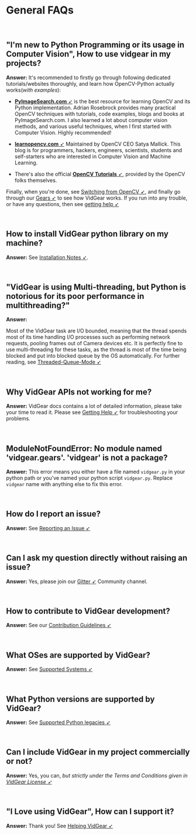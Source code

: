 <!--
===============================================
vidgear library source-code is deployed under the Apache 2.0 License:

Copyright (c) 2019-2020 Abhishek Thakur(@abhiTronix) <abhi.una12@gmail.com>

Licensed under the Apache License, Version 2.0 (the "License");
you may not use this file except in compliance with the License.
You may obtain a copy of the License at

   http://www.apache.org/licenses/LICENSE-2.0

Unless required by applicable law or agreed to in writing, software
distributed under the License is distributed on an "AS IS" BASIS,
WITHOUT WARRANTIES OR CONDITIONS OF ANY KIND, either express or implied.
See the License for the specific language governing permissions and
limitations under the License.
===============================================
-->

# General FAQs


&nbsp;


## "I'm new to Python Programming or its usage in Computer Vision", How to use vidgear in my projects?

**Answer:** It's recommended to firstly go through following dedicated tutorials/websites thoroughly, and learn how OpenCV-Python actually works(_with examples_):

- [**PyImageSearch.com** ➶](https://www.pyimagesearch.com/) is the best resource for learning OpenCV and its Python implementation. Adrian Rosebrock provides many practical OpenCV techniques with tutorials, code examples, blogs and books at PyImageSearch.com.  I also learned a lot about computer vision methods, and various useful techniques, when I first started with Computer Vision. Highly recommended!

- [**learnopencv.com** ➶](https://www.learnopencv.com)  Maintained by OpenCV CEO Satya Mallick. This blog is for programmers, hackers, engineers, scientists, students and self-starters who are interested in Computer Vision and Machine Learning.

- There's also the official [**OpenCV Tutorials** ➶](https://opencv-python-tutroals.readthedocs.io/en/latest/py_tutorials/py_tutorials.html), provided by the OpenCV folks themselves.

Finally, when you're done, see [Switching from OpenCV ➶](../../switch_from_cv/), and finally go through our [Gears ➶](../../gears/#gears-what-are-these) to see how VidGear works. If you run into any trouble, or have any questions, then see [getting help ➶](../get_help)

&nbsp;

## How to install VidGear python library on my machine?

**Answer:** See [Installation Notes ➶](../../installation/).

&nbsp;

## "VidGear is using Multi-threading, but Python is notorious for its poor performance in multithreading?"

**Answer:** 

Most of the VidGear task are I/O bounded, meaning that the thread spends most of its time handling I/O processes such as performing network requests, pooling frames out of Camera devices etc. It is perfectly fine to use multi-threading for these tasks, as the thread is most of the time being blocked and put into blocked queue by the OS automatically. For further reading, see [Threaded-Queue-Mode ➶](../../bonus/TQM/)

&nbsp;

## Why VidGear APIs not working for me?

**Answer:** VidGear docs contains a lot of detailed information, please take your time to read it. Please see [Getting Help ➶](../../help/get_help/) for troubleshooting your problems.

&nbsp;

## ModuleNotFoundError: No module named 'vidgear.gears'. 'vidgear' is not a package?

**Answer:** This error means you either have a file named `vidgear.py` in your python path or you've named your python script `vidgear.py`. Replace `vidgear` name with anything else to fix this error.

&nbsp;

## How do I report an issue?

**Answer:** See [Reporting an Issue ➶](../../contribution/issue/)

&nbsp;

## Can I ask my question directly without raising an issue?

**Answer:** Yes, please join our [Gitter ➶](https://gitter.im/vidgear/community) Community channel.

&nbsp;

## How to contribute to VidGear development?

**Answer:** See our [Contribution Guidelines ➶](../../contribution/PR/)

&nbsp;

## What OSes are supported by VidGear?

**Answer:** See [Supported Systems ➶](../../installation/#supported-systems)

&nbsp;

## What Python versions are supported by VidGear?

**Answer:** See [Supported Python legacies ➶](../../installation/#supported-python-legacies)

&nbsp;

## Can I include VidGear in my project commercially or not?

**Answer:** Yes, you can, *but strictly under the Terms and Conditions given in [VidGear License ➶](https://github.com/abhiTronix/vidgear/blob/master/LICENSE)*

&nbsp;

## "I Love using VidGear", How can I support it?

**Answer:** Thank you! See [Helping VidGear ➶](../../help/#helping-vidgear)  

&nbsp;